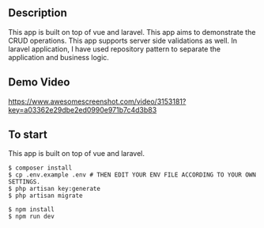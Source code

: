 ## Description
This app is built on top of vue and laravel. This app aims to demonstrate the CRUD operations.
This app supports server side validations as well.
In laravel application, I have used repository pattern to separate the application and business logic.

## Demo Video
https://www.awesomescreenshot.com/video/3153181?key=a03362e29dbe2ed0990e971b7c4d3b83

## To start
This app is built on top of vue and laravel.

```
$ composer install
$ cp .env.example .env # THEN EDIT YOUR ENV FILE ACCORDING TO YOUR OWN SETTINGS.
$ php artisan key:generate
$ php artisan migrate 

$ npm install
$ npm run dev
```
